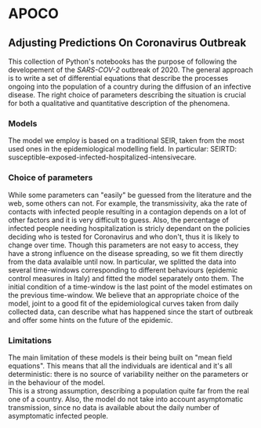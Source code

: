 # APOCO
## Adjusting Predictions On Coronavirus Outbreak  

This collection of Python's notebooks has the purpose of following the developement of the _SARS-COV-2_ outbreak of 2020.
The general approach is to write a set of differential equations that describe the processes ongoing into the population of a country during the diffusion of an infective disease.
The right choice of parameters describing the situation is crucial for both a qualitative and quantitative description of the phenomena.

### Models
The model we employ is based on a traditional SEIR, taken from the most used ones in the epidemiological modelling field. In particular: 
SEIRTD: susceptible-exposed-infected-hospitalized-intensivecare.

### Choice of parameters
While some parameters can "easily" be guessed from the literature and the web, some others can not.
For example, the transmissivity, aka the rate of contacts with infected people resulting in a contagion depends on a lot of other factors and it is very difficult to guess. Also, the percentage of infected people needing hospitalization is stricly dependant on the policies deciding who is tested for Coronavirus and who don't, thus it is likely to change over time. 
Though this parameters are not easy to access, they have a strong influence on the disease spreading, so we fit them directly from the data avalaible until now. In particular, we splitted the data into several time-windows corresponding to different behaviours (epidemic control measures in Italy) and fitted the model separately onto them. The initial condition of a time-window is the last point of the model estimates on the previous time-window.
We believe that an appropriate choice of the model, joint to a good fit of the epidemiological curves taken from daily collected data, can describe what has happened since the start of outbreak and offer some hints on the future of the epidemic.

### Limitations
The main limitation of these models is their being built on "mean field equations". This means that all the individuals are identical and it's all deterministic: there is no source of variability neither on the parameters or in the behaviour of the model.  
This is a strong assumption, describing a population quite far from the real one of a country.
Also, the model do not take into account asymptomatic transmission, since no data is available about the daily number of asymptomatic infected people.

